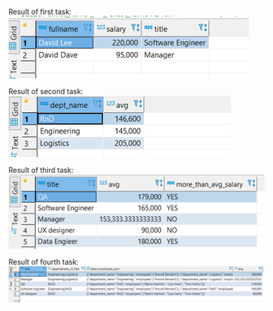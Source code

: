 Result of first task:
![img.png](screens/img.png "first task result")

Result of second task:
![img_1.png](screens/img_1.png "second task result")

Result of third task:
![img_2.png](screens/img_2.png "third task result")

Result of fourth task:
![img_3.png](screens/img_3.png "fourth task result")
